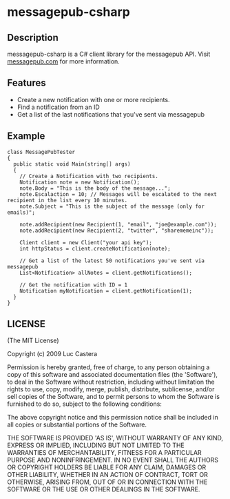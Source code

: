 # messagepub-csharp

## Description

messagepub-csharp is a C# client library for the messagepub API. Visit [messagepub.com](http://messagepub.com) for more information.

## Features

* Create a new notification with one or more recipients.
* Find a notification from an ID
* Get a list of the last notifications that you've sent via messagepub

## Example

    class MessagePubTester
    {
      public static void Main(string[] args)
      {
        // Create a Notification with two recipients.
        Notification note = new Notification();
        note.Body = "This is the body of the message...";
        note.Escalaction = 10; // Messages will be escalated to the next recipient in the list every 10 minutes.
        note.Subject = "This is the subject of the message (only for emails)";
        
        note.addRecipient(new Recipient(1, "email", "joe@example.com"));
        note.addRecipient(new Recipient(2, "twitter", "sharememeinc"));
        
        Client client = new Client("your api key");
        int httpStatus = client.createNotification(note);
        
        // Get a list of the latest 50 notifications you've sent via messagepub
        List<Notification> allNotes = client.getNotifications();
        
        // Get the notification with ID = 1
        Notification myNotification = client.getNotification(1);
      }
    }    


## LICENSE

(The MIT License)

Copyright (c) 2009 Luc Castera

Permission is hereby granted, free of charge, to any person obtaining
a copy of this software and associated documentation files (the
'Software'), to deal in the Software without restriction, including
without limitation the rights to use, copy, modify, merge, publish,
distribute, sublicense, and/or sell copies of the Software, and to
permit persons to whom the Software is furnished to do so, subject to
the following conditions:

The above copyright notice and this permission notice shall be
included in all copies or substantial portions of the Software.

THE SOFTWARE IS PROVIDED 'AS IS', WITHOUT WARRANTY OF ANY KIND,
EXPRESS OR IMPLIED, INCLUDING BUT NOT LIMITED TO THE WARRANTIES OF
MERCHANTABILITY, FITNESS FOR A PARTICULAR PURPOSE AND NONINFRINGEMENT.
IN NO EVENT SHALL THE AUTHORS OR COPYRIGHT HOLDERS BE LIABLE FOR ANY
CLAIM, DAMAGES OR OTHER LIABILITY, WHETHER IN AN ACTION OF CONTRACT,
TORT OR OTHERWISE, ARISING FROM, OUT OF OR IN CONNECTION WITH THE
SOFTWARE OR THE USE OR OTHER DEALINGS IN THE SOFTWARE.

